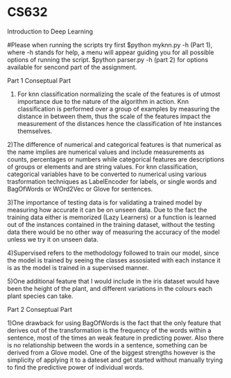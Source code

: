 # CS632
Introduction to Deep Learning

#Please when running the scripts try first $python myknn.py -h (Part 1), where -h stands for help, a menu will appear guiding you for all possible options of running the script.
$python parser.py -h (part 2) for options available for sencond part of the assignment.

Part 1 Conseptual Part

1) For knn classification normalizing the scale of the features is of utmost importance due to the nature of the algorithm in action. Knn classification is performed over a group of examples by measuring the distance in between them, thus the scale of the features impact the measurement of the distances hence the classification of hte instances themselves.

2)The difference of numerical and categorical features is that numerical as the name implies are numerical values and include measurements as counts, percentages or numbers while categorical features are descriptions of groups or elements and are string values. For knn classification, categorical variables have to be converted to numerical using various trasformation techniques as LabelEncoder for labels, or single words and BagOfWords or WOrd2Vec or Glove for sentences.

3)The importance of testing data is for validating a trained model by measuring how accurate it can be on unseen data. Due to the fact the training data either is memorized (Lazy Learners) or a function is learned out of the instances contained in the training dataset, without the testing data there would be no other way of measuring the accuracy of the model unless we try it on unseen data.

4)Supervised refers to the methodology followed to train our model, since the model is trained by seeing the classes assosiated with each instance it is as the model is trained in a supervised manner.

5)One additional feature that I would include in the iris dataset would have been the height of the plant, and different variations in the colours each plant species can take.

Part 2 Conseptual Part

1)One drawback for using BagOfWords is the fact that the only feature that derives out of the transformation is the frequency of the words within a sentence, most of the times an weak feature in predicting power. Also there is no relationship between the words in a sentence, something can be derived from a Glove model. One of the biggest strengths however is the simplicity of applying it to a dateset and get started without manually trying to find the predictive power of individual words.


